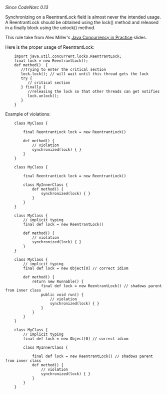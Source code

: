 
*Since CodeNarc 0.13*

Synchronizing on a ReentrantLock field is almost never the intended usage. A ReentrantLock should be obtained using
the lock() method and released in a finally block using the unlock() method.

This rule take from Alex Miller's [Java Concurrency in Practice](http://www.slideshare.net/alexmiller/java-concurrency-gotchas-3666977) slides.

Here is the proper usage of ReentrantLock:

```
    import java.util.concurrent.locks.ReentrantLock;
    final lock = new ReentrantLock();
    def method()  {
       //Trying to enter the critical section
       lock.lock(); // will wait until this thread gets the lock
       try {
          // critical section
       } finally {
          //releasing the lock so that other threads can get notifies
          lock.unlock();
       }
    }
```

Example of violations:

```
    class MyClass {

        final ReentrantLock lock = new ReentrantLock()

        def method() {
            // violation
            synchronized(lock) { }
        }
    }

    class MyClass {

        final ReentrantLock lock = new ReentrantLock()

        class MyInnerClass {
            def method() {
                synchronized(lock) { }
            }
        }
    }

    class MyClass {
        // implicit typing
        final def lock = new ReentrantLock()

        def method() {
            // violation
            synchronized(lock) { }
        }
    }

    class MyClass {
        // implicit typing
        final def lock = new Object[0] // correct idiom

        def method() {
            return new Runnable() {
                final def lock = new ReentrantLock() // shadows parent from inner class
                public void run() {
                    // violation
                    synchronized(lock) { }
                }
            }
        }
    }

    class MyClass {
        // implicit typing
        final def lock = new Object[0] // correct idiom

        class MyInnerClass {

            final def lock = new ReentrantLock() // shadows parent from inner class
            def method() {
                // violation
                synchronized(lock) { }
            }
        }
    }
```

